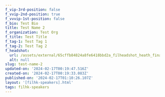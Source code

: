 ```yaml
---
f_vip-3rd-position: false
f_vvip-2nd-position: true
f_vvvip-1st-position: false
f_bio: Test Bio
title: Test Name 2
f_organization: Test Org
f_title: Test Title
f_tag-1: Test Tag 1
f_tag-2: Test Tag 2
f_headshot:
  url: /assets/external/65cffb84824a8fe6418bbd2a_filheadshot_heath_final.jpg
  alt: null
slug: test-name-2
updated-on: '2024-02-17T00:19:47.516Z'
created-on: '2024-02-17T00:19:33.083Z'
published-on: '2024-02-17T01:10:26.107Z'
layout: '[filhk-speakers].html'
tags: filhk-speakers
---
```




